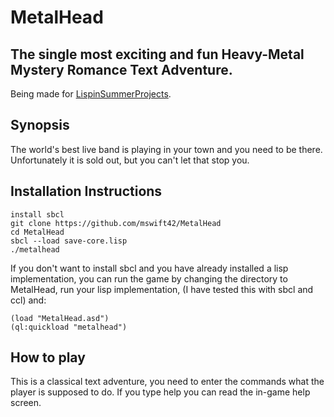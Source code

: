 **MetalHead**
=============

The single most exciting and fun Heavy-Metal Mystery Romance Text Adventure.
----------------------------------------------------------------------------


Being made for  [LispinSummerProjects](http://lispinsummerprojects.org/).


Synopsis
--------

The world's best live band is playing in your town and you need to be there. Unfortunately it is sold out, but you can't let that stop you.


Installation Instructions
-------------------------

    install sbcl
	git clone https://github.com/mswift42/MetalHead
	cd MetalHead
	sbcl --load save-core.lisp
	./metalhead

If you don't want to install sbcl and you have already installed a lisp implementation, you can run the game by changing the directory to MetalHead, run your lisp implementation, (I have tested this with sbcl and ccl) and:

    (load "MetalHead.asd")
	(ql:quickload "metalhead")

How to play
-----------

This is a classical text adventure, you need to enter the commands what the player is supposed to do. If you type help you can read the in-game help screen.








